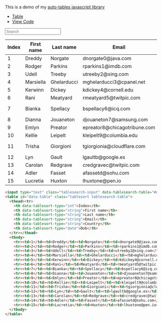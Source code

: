 

This is a demo of my [auto-tables javascript library](https://github.com/rrickgauer/auto-tables)


<div class="container">

<ul class="nav nav-pills justify-content-center" id="project-pills-tab" role="tablist">
  <li class="nav-item">
    <a class="nav-link active" id="pills-home-tab" data-toggle="pill" href="#table-display" role="tab">Table</a>
  </li>
  <li class="nav-item">
    <a class="nav-link" id="pills-profile-tab" data-toggle="pill" href="#table-code" role="tab">View Code</a>
  </li>
</ul>


<div class="tab-content" id="pills-tabContent">

<!-- rendered html goes here -->
<div class="tab-pane fade show active" id="table-display" role="tabpanel">

<input type="text" class="form-control mb-3 tablesearch-input" data-tablesearch-table="#data-table"  placeholder="Search">


<div class="table-responsive">

<table id="data-table" class="table table-sm tablesort tablesearch-table">
  <thead><tr>
    <th data-tablesort-type="int">Index</th>
    <th data-tablesort-type="string">First name</th>
    <th data-tablesort-type="string">Last name</th>
    <th data-tablesort-type="string">Email</th>
    <th data-tablesort-type="string">Country</th>
    <th data-tablesort-type="date">Dob</th>
  </tr></thead>
  <tbody>
    <tr><td>1</td><td>Dreddy</td><td>Norgate</td><td>dnorgate0@java.com</td><td>Indonesia</td><td data-tablesort-value="19560309">03/09/1956</td></tr>
    <tr><td>2</td><td>Rodger</td><td>Parkins</td><td>rparkins1@imdb.com</td><td>Brazil</td><td data-tablesort-value="18810225">02/25/1881</td></tr>
    <tr><td>3</td><td>Udell</td><td>Treeby</td><td>utreeby2@xing.com</td><td>Bolivia</td><td data-tablesort-value="19690125">01/25/1969</td></tr>
    <tr><td>4</td><td>Marsiella</td><td>Ghelarducci</td><td>mghelarducci3@cpanel.net</td><td>Japan</td><td data-tablesort-value="19761016">10/16/1976</td></tr>
    <tr><td>5</td><td>Kerwinn</td><td>Dickey</td><td>kdickey4@cornell.edu</td><td>Thailand</td><td data-tablesort-value="19821004">10/04/1982</td></tr>
    <tr><td>6</td><td>Rani</td><td>Meatyard</td><td>rmeatyard5@twitpic.com</td><td>China</td><td data-tablesort-value="18980910">09/10/1898</td></tr>
    <tr><td>7</td><td>Bianka</td><td>Spellacy</td><td>bspellacy6@icq.com</td><td>United States</td><td data-tablesort-value="19120828">08/28/1912</td></tr>
    <tr><td>8</td><td>Dianna</td><td>Jouaneton</td><td>djouaneton7@samsung.com</td><td>Montenegro</td><td data-tablesort-value="19151204">12/04/1915</td></tr>
    <tr><td>9</td><td>Emlyn</td><td>Preator</td><td>epreator8@chicagotribune.com</td><td>Indonesia</td><td data-tablesort-value="19540313">03/13/1954</td></tr>
    <tr><td>10</td><td>Kellie</td><td>Leipelt</td><td>kleipelt9@columbia.edu</td><td>China</td><td data-tablesort-value="19761203">12/03/1976</td></tr>
    <tr><td>11</td><td>Trisha</td><td>Giorgioni</td><td>tgiorgionia@cloudflare.com</td><td>Bosnia and Herzegovina</td><td data-tablesort-value="19610730">07/30/1961</td></tr>
    <tr><td>12</td><td>Lyn</td><td>Gault</td><td>lgaultb@google.es</td><td>Portugal</td><td data-tablesort-value="19710320">03/20/1971</td></tr>
    <tr><td>13</td><td>Carolan</td><td>Redgrave</td><td>credgravec@twitpic.com</td><td>Argentina</td><td data-tablesort-value="19310912">09/12/1931</td></tr>
    <tr><td>14</td><td>Adler</td><td>Fasset</td><td>afassetd@sohu.com</td><td>Albania</td><td data-tablesort-value="19610515">05/15/1961</td></tr>
    <tr><td>15</td><td>Lucretia</td><td>Huxton</td><td>lhuxtone@pen.io</td><td>Colombia</td><td data-tablesort-value="18961117">11/17/1896</td></tr>
  </tbody>
</table>

</div>


</div>


<!-- code goes here -->
<div class="tab-pane fade" id="table-code" role="tabpanel">



```html
<input type="text" class="tablesearch-input" data-tablesearch-table="#data-table" placeholder="Search">
<table id="data-table" class="tablesort tablesearch-table">
  <thead><tr>
    <th data-tablesort-type="int">Index</th>
    <th data-tablesort-type="string">First name</th>
    <th data-tablesort-type="string">Last name</th>
    <th data-tablesort-type="string">Email</th>
    <th data-tablesort-type="string">Country</th>
    <th data-tablesort-type="date">Dob</th>
  </tr></thead>
  <tbody>
    <tr><td>1</td><td>Dreddy</td><td>Norgate</td><td>dnorgate0@java.com</td><td>Indonesia</td><td data-tablesort-value="19560309">03/09/1956</td></tr>
    <tr><td>2</td><td>Rodger</td><td>Parkins</td><td>rparkins1@imdb.com</td><td>Brazil</td><td data-tablesort-value="18810225">02/25/1881</td></tr>
    <tr><td>3</td><td>Udell</td><td>Treeby</td><td>utreeby2@xing.com</td><td>Bolivia</td><td data-tablesort-value="19690125">01/25/1969</td></tr>
    <tr><td>4</td><td>Marsiella</td><td>Ghelarducci</td><td>mghelarducci3@cpanel.net</td><td>Japan</td><td data-tablesort-value="19761016">10/16/1976</td></tr>
    <tr><td>5</td><td>Kerwinn</td><td>Dickey</td><td>kdickey4@cornell.edu</td><td>Thailand</td><td data-tablesort-value="19821004">10/04/1982</td></tr>
    <tr><td>6</td><td>Rani</td><td>Meatyard</td><td>rmeatyard5@twitpic.com</td><td>China</td><td data-tablesort-value="18980910">09/10/1898</td></tr>
    <tr><td>7</td><td>Bianka</td><td>Spellacy</td><td>bspellacy6@icq.com</td><td>United States</td><td data-tablesort-value="19120828">08/28/1912</td></tr>
    <tr><td>8</td><td>Dianna</td><td>Jouaneton</td><td>djouaneton7@samsung.com</td><td>Montenegro</td><td data-tablesort-value="19151204">12/04/1915</td></tr>
    <tr><td>9</td><td>Emlyn</td><td>Preator</td><td>epreator8@chicagotribune.com</td><td>Indonesia</td><td data-tablesort-value="19540313">03/13/1954</td></tr>
    <tr><td>10</td><td>Kellie</td><td>Leipelt</td><td>kleipelt9@columbia.edu</td><td>China</td><td data-tablesort-value="19761203">12/03/1976</td></tr>
    <tr><td>11</td><td>Trisha</td><td>Giorgioni</td><td>tgiorgionia@cloudflare.com</td><td>Bosnia and Herzegovina</td><td data-tablesort-value="19610730">07/30/1961</td></tr>
    <tr><td>12</td><td>Lyn</td><td>Gault</td><td>lgaultb@google.es</td><td>Portugal</td><td data-tablesort-value="19710320">03/20/1971</td></tr>
    <tr><td>13</td><td>Carolan</td><td>Redgrave</td><td>credgravec@twitpic.com</td><td>Argentina</td><td data-tablesort-value="19310912">09/12/1931</td></tr>
    <tr><td>14</td><td>Adler</td><td>Fasset</td><td>afassetd@sohu.com</td><td>Albania</td><td data-tablesort-value="19610515">05/15/1961</td></tr>
    <tr><td>15</td><td>Lucretia</td><td>Huxton</td><td>lhuxtone@pen.io</td><td>Colombia</td><td data-tablesort-value="18961117">11/17/1896</td></tr>
  </tbody>
</table> 
```




</div>



</div>

</div>